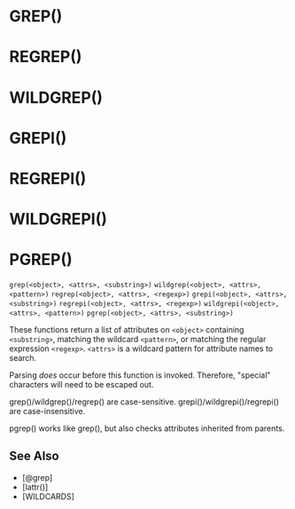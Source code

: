 # GREP()
# REGREP()
# WILDGREP()
# GREPI()
# REGREPI()
# WILDGREPI()
# PGREP()
`grep(<object>, <attrs>, <substring>)`
`wildgrep(<object>, <attrs>, <pattern>)`
`regrep(<object>, <attrs>, <regexp>)`
`grepi(<object>, <attrs>, <substring>)`
`regrepi(<object>, <attrs>, <regexp>)`
`wildgrepi(<object>, <attrs>, <pattern>)`
`pgrep(<object>, <attrs>, <substring>)`

  These functions return a list of attributes on `<object>` containing `<substring>`, matching the wildcard `<pattern>`, or matching the regular expression `<regexp>`. `<attrs>` is a wildcard pattern for attribute names to search.

  Parsing _does_ occur before this function is invoked. Therefore, "special" characters will need to be escaped out.

  grep()/wildgrep()/regrep() are case-sensitive.
  grepi()/wildgrepi()/regrepi() are case-insensitive.

  pgrep() works like grep(), but also checks attributes inherited from parents.


## See Also
- [@grep]
- [lattr()]
- [WILDCARDS]

